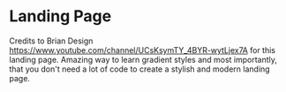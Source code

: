 # Landing Page

Credits to Brian Design https://www.youtube.com/channel/UCsKsymTY_4BYR-wytLjex7A for this landing page. Amazing way to learn gradient styles and most importantly, that you don't need a lot of code to create a stylish and modern landing page.
